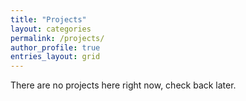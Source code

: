 ```yaml
---
title: "Projects"
layout: categories
permalink: /projects/
author_profile: true
entries_layout: grid
---
```

There are no projects here right now, check back later.